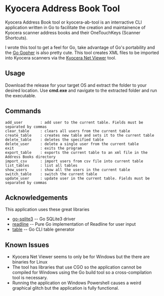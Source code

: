 # Kyocera Address Book Tool

Kyocera Address Book tool or kyocera-ab-tool is an interractive CLI application
written in Go to facilitate the creation and maintainence of Kyocera scanner 
address books and their OneTouchKeys (Scanner Shortcuts). 

I wrote this tool to get a feel for Go, take advantage of Go's portability and 
the [Go Gopher](https://go.dev/blog/gopher) is also pretty cute. This tool creates
XML files to be imported into Kyocera scanners via the [Kyocera Net Viewer](https://www.kyoceradocumentsolutions.us/en/products/software/KYOCERANETVIEWER.html) tool.

## Usage

Download the release for your target OS and extract the folder to your desired location. 
Use **cmd.exe** and navigate to the extracted folder and run the executable. 

 ## Commands

    add_user        : add user to the current table. Fields must be separated by commas
    clear_table     : clears all users from the current table
    create_table    : creates new table and sets it to the current table
    delete_table    : deletes the specified table
    delete_user     : delete a single user from the current table
    exit            : exits the program
    export_table    : exports the current table to an xml file in the Address Books directory
    import_csv      : import users from csv file into current table
    list_tables     : list all tables
    show_users      : show all the users in the current table
    switch_table    : switch the current table
    update_user     : update user in the current table. Fields must be separated by commas


## Acknowledgements

This application uses these great libraries
- [go-sqlite3](https://github.com/mattn/go-sqlite3) -- Go SQLite3 driver
- [readline](https://github.com/chzyer/readline) -- Pure Go implementation of Readline for user input 
- [table](https://github.com/rodaine/table) -- Go CLI table generator

## Known Issues

- Kyocera Net Viewer seems to only be for Windows but the there are binaries for Linux
- The tool has libraries that use CGO so the application cannot be compiled for 
Windows using the Go build tool so a cross-compilation tool is necessary. 
- Running the application on Windows Powershell causes a weird graphical glitch 
but the application is fully functional.